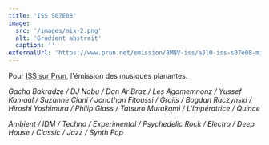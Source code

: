 ```yaml
---
title: 'ISS S07E08'
image:
  src: '/images/mix-2.png'
  alt: 'Gradient abstrait'
  caption: ''
externalUrl: 'https://www.prun.net/emission/8MNV-iss/aJlO-iss-s07e08-mix-automnal'
---
```


Pour [ISS sur Prun](https://www.prun.net/emission/8MNV-iss), l'émission des musiques planantes.

_Gacha Bakradze / DJ Nobu / Dan Ar Braz / Les Agamemnonz / Yussef Kamaal / Suzanne Ciani / Jonathan Fitoussi / Grails / Bogdan Raczynski / Hiroshi Yoshimura / Philip Glass / Tatsuro Murakami / L'Impératrice / Quince_

_Ambient / IDM / Techno / Experimental / Psychedelic Rock / Electro / Deep House / Classic / Jazz / Synth Pop_ 
